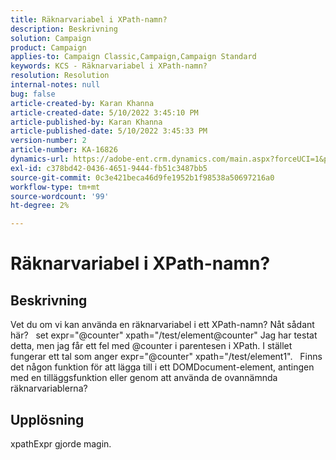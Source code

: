 ```yaml
---
title: Räknarvariabel i XPath-namn?
description: Beskrivning
solution: Campaign
product: Campaign
applies-to: Campaign Classic,Campaign,Campaign Standard
keywords: KCS - Räknarvariabel i XPath-namn?
resolution: Resolution
internal-notes: null
bug: false
article-created-by: Karan Khanna
article-created-date: 5/10/2022 3:45:10 PM
article-published-by: Karan Khanna
article-published-date: 5/10/2022 3:45:33 PM
version-number: 2
article-number: KA-16826
dynamics-url: https://adobe-ent.crm.dynamics.com/main.aspx?forceUCI=1&pagetype=entityrecord&etn=knowledgearticle&id=c2fb652b-78d0-ec11-a7b5-00224809c556
exl-id: c378bd42-0436-4651-9444-fb51c3487bb5
source-git-commit: 0c3e421beca46d9fe1952b1f98538a50697216a0
workflow-type: tm+mt
source-wordcount: '99'
ht-degree: 2%

---
```


# Räknarvariabel i XPath-namn?

## Beskrivning


Vet du om vi kan använda en räknarvariabel i ett XPath-namn? Nåt sådant här?
 
set expr=&quot;@counter&quot; xpath=&quot;/test/element@counter&quot; Jag har testat detta, men jag får ett fel med @counter i parentesen i XPath. I stället fungerar ett tal som anger expr=&quot;@counter&quot; xpath=&quot;/test/element1&quot;.
 
Finns det någon funktion för att lägga till i ett DOMDocument-element, antingen med en tilläggsfunktion eller genom att använda de ovannämnda räknarvariablerna?


## Upplösning


xpathExpr gjorde magin.
